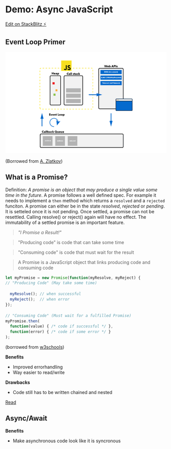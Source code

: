 # Demo: Async JavaScript

[Edit on StackBlitz ⚡️](https://stackblitz.com/edit/demo-async-javascript)

## Event Loop Primer

![JS Event Loop](./assets/js-event-loop-explained.png)

(Borrowed from [A. Zlatkov](https://blog.sessionstack.com/how-javascript-works-event-loop-and-the-rise-of-async-programming-5-ways-to-better-coding-with-2f077c4438b5))

## What is a Promise?

Definition: *A promise is an object that may produce a single value some time in the future*. A promise follows a well defined spec. For example it needs to implement a `then` method which returns a `resolved` and a `rejected` funciton. A promise can either be in the state *resolved*, *rejected* or *pending*. It is setteled once it is not pending. Once settled, a promise can not be resettled. Calling resolve() or reject() again will have no effect. The immutability of a settled promise is an important feature.

> *"I Promise a Result!"*

> "Producing code" is code that can take some time

> "Consuming code" is code that must wait for the result

> A Promise is a JavaScript object that links producing code and consuming code

```JavaScript
let myPromise = new Promise(function(myResolve, myReject) {
// "Producing Code" (May take some time)

  myResolve(); // when successful
  myReject();  // when error
});

// "Consuming Code" (Must wait for a fulfilled Promise)
myPromise.then(
  function(value) { /* code if successful */ },
  function(error) { /* code if some error */ }
);
```
(borrowed from [w3schools](https://www.w3schools.com/js/js_promise.asp))

**Benefits**
- Improved errorhandling
- Way easier to read/write

**Drawbacks**

- Code still has to be written chained and nested

[Read](https://developer.mozilla.org/en-US/docs/Web/JavaScript/Reference/Global_Objects/Promise)

## Async/Await

**Benefits**

- Make asynchronous code look like it is syncronous
